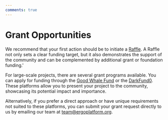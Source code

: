 ```yaml
---
comments: true
---
```



# Grant Opportunities

We recommend that your first action should be to initiate a [Raffle](https://ergoraffle.com/). A Raffle not only sets a clear funding target, but it also demonstrates the support of the community and can be complemented by additional grant or foundation funding.'

For large-scale projects, there are several grant programs available. You can apply for funding through the [Good Whale Fund](https://github.com/ergoplatform/grow-ergo/issues/13) or the [DarkFund0](https://github.com/ergoplatform/grow-ergo/issues/1). These platforms allow you to present your project to the community, showcasing its potential impact and importance.

Alternatively, if you prefer a direct approach or have unique requirements not suited to these platforms, you can submit your grant request directly to us by emailing our team at [team@ergoplatform.org](mailto:team@ergoplatform.org). 